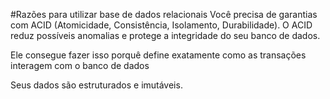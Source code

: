 #Razões para utilizar base de dados relacionais
Você precisa de garantias com ACID (Atomicidade, Consistência, Isolamento, Durabilidade). O ACID reduz possíveis anomalias e protege a integridade do seu banco de dados.

Ele consegue fazer isso porquê define exatamente como as transações interagem com o banco de dados

Seus dados são estruturados e imutáveis.